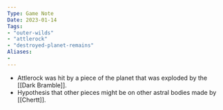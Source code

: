 ```yaml
---
Type: Game Note
Date: 2023-01-14
Tags:
- "outer-wilds"
- "attlerock"
- "destroyed-planet-remains"
Aliases:
- 
---
```

- Attlerock was hit by a piece of the planet that was exploded by the [[Dark Bramble]].
- Hypothesis that other pieces might be on other astral bodies made by [[Chertt]].